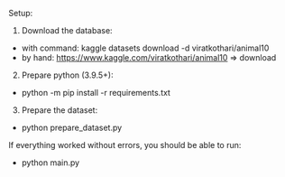 Setup:

1. Download the database:

- with command: kaggle datasets download -d viratkothari/animal10
- by hand: https://www.kaggle.com/viratkothari/animal10 => download

2. Prepare python (3.9.5+):

- python -m pip install -r requirements.txt

3. Prepare the dataset:

- python prepare_dataset.py

If everything worked without errors, you should be able to run:

- python main.py
